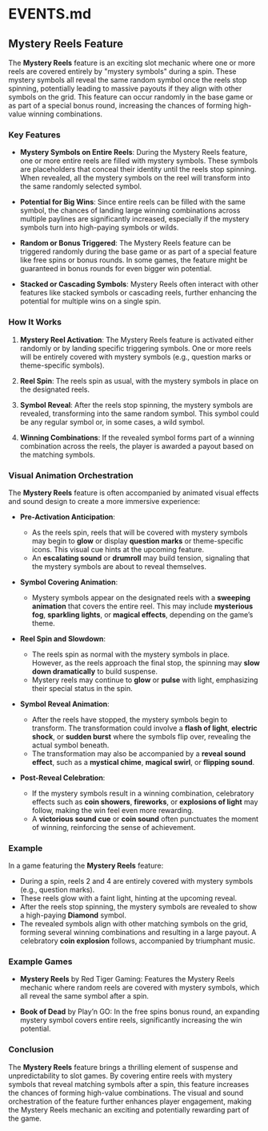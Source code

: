 # EVENTS.md

## Mystery Reels Feature

The **Mystery Reels** feature is an exciting slot mechanic where one or more reels are covered entirely by "mystery symbols" during a spin. These mystery symbols all reveal the same random symbol once the reels stop spinning, potentially leading to massive payouts if they align with other symbols on the grid. This feature can occur randomly in the base game or as part of a special bonus round, increasing the chances of forming high-value winning combinations.

### Key Features

- **Mystery Symbols on Entire Reels**: During the Mystery Reels feature, one or more entire reels are filled with mystery symbols. These symbols are placeholders that conceal their identity until the reels stop spinning. When revealed, all the mystery symbols on the reel will transform into the same randomly selected symbol.

- **Potential for Big Wins**: Since entire reels can be filled with the same symbol, the chances of landing large winning combinations across multiple paylines are significantly increased, especially if the mystery symbols turn into high-paying symbols or wilds.

- **Random or Bonus Triggered**: The Mystery Reels feature can be triggered randomly during the base game or as part of a special feature like free spins or bonus rounds. In some games, the feature might be guaranteed in bonus rounds for even bigger win potential.

- **Stacked or Cascading Symbols**: Mystery Reels often interact with other features like stacked symbols or cascading reels, further enhancing the potential for multiple wins on a single spin.

### How It Works

1. **Mystery Reel Activation**: The Mystery Reels feature is activated either randomly or by landing specific triggering symbols. One or more reels will be entirely covered with mystery symbols (e.g., question marks or theme-specific symbols).

2. **Reel Spin**: The reels spin as usual, with the mystery symbols in place on the designated reels.

3. **Symbol Reveal**: After the reels stop spinning, the mystery symbols are revealed, transforming into the same random symbol. This symbol could be any regular symbol or, in some cases, a wild symbol.

4. **Winning Combinations**: If the revealed symbol forms part of a winning combination across the reels, the player is awarded a payout based on the matching symbols.

### Visual Animation Orchestration

The **Mystery Reels** feature is often accompanied by animated visual effects and sound design to create a more immersive experience:

- **Pre-Activation Anticipation**:
    - As the reels spin, reels that will be covered with mystery symbols may begin to **glow** or display **question marks** or theme-specific icons. This visual cue hints at the upcoming feature.
    - An **escalating sound** or **drumroll** may build tension, signaling that the mystery symbols are about to reveal themselves.

- **Symbol Covering Animation**: 
    - Mystery symbols appear on the designated reels with a **sweeping animation** that covers the entire reel. This may include **mysterious fog**, **sparkling lights**, or **magical effects**, depending on the game’s theme.

- **Reel Spin and Slowdown**:
    - The reels spin as normal with the mystery symbols in place. However, as the reels approach the final stop, the spinning may **slow down dramatically** to build suspense.
    - Mystery reels may continue to **glow** or **pulse** with light, emphasizing their special status in the spin.

- **Symbol Reveal Animation**:
    - After the reels have stopped, the mystery symbols begin to transform. The transformation could involve a **flash of light**, **electric shock**, or **sudden burst** where the symbols flip over, revealing the actual symbol beneath.
    - The transformation may also be accompanied by a **reveal sound effect**, such as a **mystical chime**, **magical swirl**, or **flipping sound**.

- **Post-Reveal Celebration**:
    - If the mystery symbols result in a winning combination, celebratory effects such as **coin showers**, **fireworks**, or **explosions of light** may follow, making the win feel even more rewarding.
    - A **victorious sound cue** or **coin sound** often punctuates the moment of winning, reinforcing the sense of achievement.

### Example

In a game featuring the **Mystery Reels** feature:
- During a spin, reels 2 and 4 are entirely covered with mystery symbols (e.g., question marks).
- These reels glow with a faint light, hinting at the upcoming reveal.
- After the reels stop spinning, the mystery symbols are revealed to show a high-paying **Diamond** symbol.
- The revealed symbols align with other matching symbols on the grid, forming several winning combinations and resulting in a large payout. A celebratory **coin explosion** follows, accompanied by triumphant music.

### Example Games

- **Mystery Reels** by Red Tiger Gaming: Features the Mystery Reels mechanic where random reels are covered with mystery symbols, which all reveal the same symbol after a spin.
  
- **Book of Dead** by Play’n GO: In the free spins bonus round, an expanding mystery symbol covers entire reels, significantly increasing the win potential.

### Conclusion

The **Mystery Reels** feature brings a thrilling element of suspense and unpredictability to slot games. By covering entire reels with mystery symbols that reveal matching symbols after a spin, this feature increases the chances of forming high-value combinations. The visual and sound orchestration of the feature further enhances player engagement, making the Mystery Reels mechanic an exciting and potentially rewarding part of the game.
